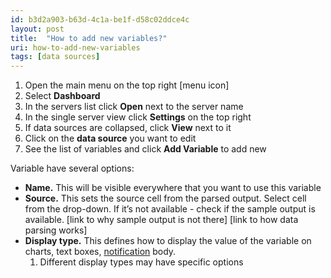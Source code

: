 ```yaml
---
id: b3d2a903-b63d-4c1a-be1f-d58c02ddce4c
layout: post
title:  "How to add new variables?"
uri: how-to-add-new-variables
tags: [data sources]
---
```


1.  Open the main menu on the top right \[menu icon\]
2.  Select **Dashboard**
3.  In the servers list click **Open** next to the server name
4.  In the single server view click **Settings** on the top right
5.  If data sources are collapsed, click **View** next to it
6.  Click on the **data source** you want to edit
7.  See the list of variables and click **Add Variable** to add new

<!--more-->

Variable have several options:

*   **Name.** This will be visible everywhere that you want to use this variable
*   **Source.** This sets the source cell from the parsed output. Select cell from the drop-down. If it’s not available - check if the sample output is available. \[link to why sample output is not there\] \[link to how data parsing works\]
*   **Display type.** This defines how to display the value of the variable on charts, text boxes, [notification](f7277d70-7b35-489b-b378-009a690e0a3f) body.
    1.  Different display types may have specific options